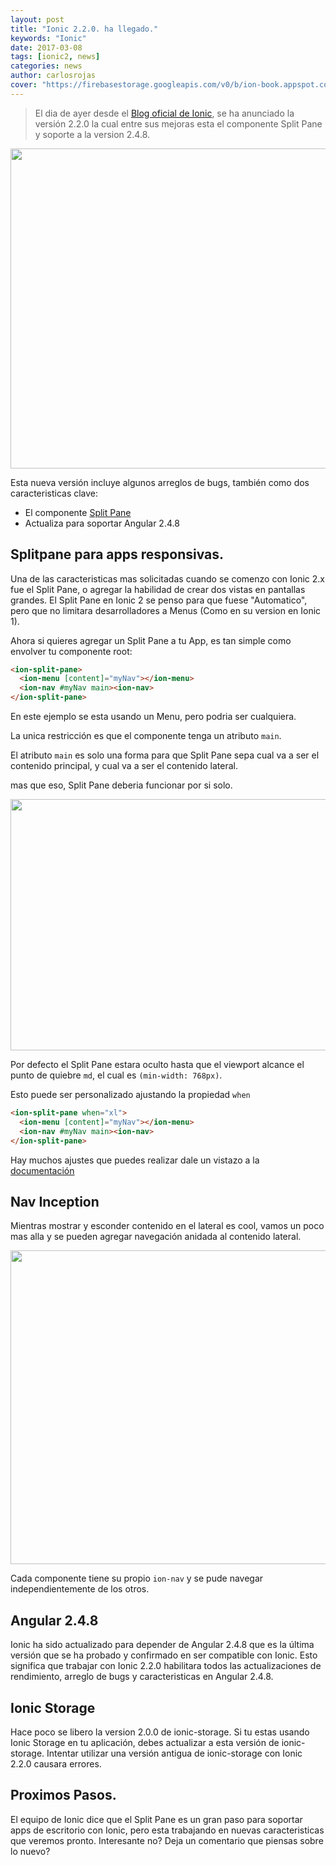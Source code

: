 ```yaml
---
layout: post
title: "Ionic 2.2.0. ha llegado."
keywords: "Ionic"
date: 2017-03-08
tags: [ionic2, news]
categories: news
author: carlosrojas
cover: "https://firebasestorage.googleapis.com/v0/b/ion-book.appspot.com/o/posts%2Fnews%2Fionic-2-final-header.jpg?alt=media&token=c5deb097-7881-438d-9fd0-9bc9ecf0aabc"
---
```

> El dia de ayer desde el [Blog oficial de Ionic](http://blog.ionic.io/ionic-2-2-0-is-out/), se ha anunciado la versión 2.2.0 la cual entre sus mejoras esta el componente Split Pane y soporte a la version 2.4.8.

<img width="1024" height="512" class="responsive" src="https://firebasestorage.googleapis.com/v0/b/ion-book.appspot.com/o/posts%2Fnews%2Fionic-2-final-header.jpg?alt=media&token=c5deb097-7881-438d-9fd0-9bc9ecf0aabc"> 

Esta nueva versión incluye algunos arreglos de bugs, también como dos caracteristicas clave:

* El componente [Split Pane](http://ionicframework.com/docs/v2/api/components/split-pane/SplitPane/)
* Actualiza para soportar Angular 2.4.8

## Splitpane para apps responsivas.

Una de las caracteristicas mas solicitadas cuando se comenzo con Ionic 2.x fue el Split Pane, o agregar la habilidad de crear dos vistas en pantallas grandes. El Split Pane en Ionic 2 se penso para que fuese "Automatico", pero que no limitara desarrolladores a Menus (Como en su version en Ionic 1).



Ahora si quieres agregar un Split Pane a tu App, es tan simple como envolver tu componente root:

```html
<ion-split-pane>
  <ion-menu [content]="myNav"></ion-menu>
  <ion-nav #myNav main><ion-nav>
</ion-split-pane>
```

En este ejemplo se esta usando un Menu, pero podria ser cualquiera.

La unica restricción es que el componente tenga un atributo `main`.

El atributo `main` es solo una forma para que Split Pane sepa cual va a ser el contenido principal, y cual va a ser el contenido lateral.

mas que eso, Split Pane deberia funcionar por si solo.

<img width="670" height="402" class="responsive" src="http://blog.ionic.io/wp-content/uploads/2017/03/split-pane-2.gif">

Por defecto el Split Pane estara oculto hasta que el viewport alcance el punto de quiebre `md`, el cual es `(min-width: 768px)`.

Esto puede ser personalizado ajustando la propiedad `when`

```html
<ion-split-pane when="xl">
  <ion-menu [content]="myNav"></ion-menu>
  <ion-nav #myNav main><ion-nav>
</ion-split-pane>
```

Hay muchos ajustes que puedes realizar dale un vistazo a la [documentación](http://ionicframework.com/docs/v2/api/components/split-pane/SplitPane/)

## Nav Inception

Mientras mostrar y esconder contenido en el lateral es cool, vamos un poco mas alla y se pueden agregar navegación anidada al contenido lateral.

<img width="670" height="502" class="responsive" src="http://blog.ionic.io/wp-content/uploads/2017/03/split-pane-nav.gif">

Cada componente tiene su propio `ion-nav` y se pude navegar independientemente de los otros.

## Angular 2.4.8

Ionic ha sido actualizado para depender de Angular 2.4.8 que es la última versión que se ha probado y confirmado en ser compatible con Ionic. Esto significa que trabajar con Ionic 2.2.0 habilitara todos las actualizaciones de rendimiento, arreglo de bugs y caracteristicas en Angular 2.4.8.

## Ionic Storage

Hace poco se libero la version 2.0.0 de ionic-storage. Si tu estas usando Ionic Storage en tu aplicación, debes actualizar a esta versión de ionic-storage. Intentar utilizar una versión antigua de ionic-storage con Ionic 2.2.0 causara errores.

## Proximos Pasos.

El equipo de Ionic dice que el Split Pane es un gran paso para soportar apps de escritorio con Ionic, pero esta trabajando en nuevas caracteristicas que veremos pronto. Interesante no? Deja un comentario que piensas sobre lo nuevo?


